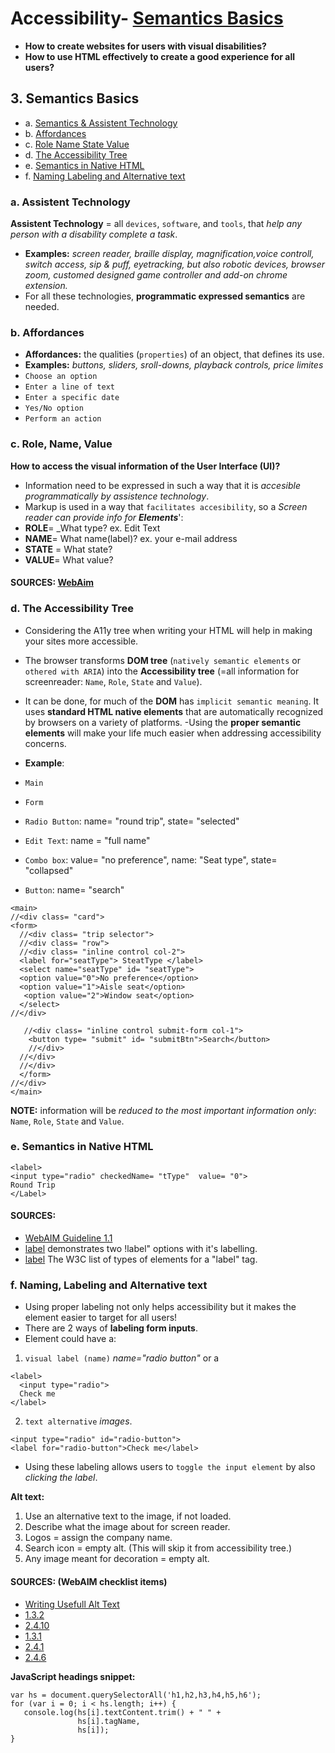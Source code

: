 # Accessibility- [Semantics Basics](#3-semantics-basics)

- __How to create websites for users with visual disabilities?__
- __How to use HTML effectively to create a good experience for all users?__

## 3. Semantics Basics
- a. [Semantics & Assistent Technology](#3-assistent-technology)
- b. [Affordances](#3-affordances)
- c. [Role Name State Value](#3-role-name-state-value)
- d. [The Accessibility Tree](#3-the-accessibility-tree)
- e. [Semantics in Native HTML](#3-semantics-in-native-HTML)
- f. [Naming Labeling and Alternative text](#3naming-labeling-and-alternative-text)


### a. Assistent Technology 
__Assistent Technology__ =  all `devices`, `software`, and `tools`, that _help any person with a disability complete a task_.
- __Examples:__ _screen reader, braille display, magnification,voice controll, switch access, sip & puff, eyetracking, but also
robotic devices, browser zoom, customed designed game controller and add-on chrome extension._ 
- For all these technologies, __programmatic expressed semantics__ are needed.

### b. Affordances
- __Affordances:__ the qualities (`properties`) of an object, that defines its use.
- __Examples:__ _buttons, sliders, sroll-downs, playback controls, price limites_ 
- `Choose an option`
- `Enter a line of text`
- `Enter a specific date`
- `Yes/No option`
- `Perform an action`

### c. Role, Name, Value
__How to access the visual information of the User Interface (UI)?__ 
- Information need to be expressed in such a way that it is _accesible programmatically by assistence technology_.
- Markup is used in a way that `facilitates accesibility`, so a _Screen reader can provide info for __Elements___': 
- __ROLE__= _What type? ex. Edit Text
- __NAME__= What name(label)? ex. your e-mail address
- __STATE__ = What state?
- __VALUE__= What value?

#### SOURCES: [WebAim](https://www.w3.org/TR/UNDERSTANDING-WCAG20/ensure-compat-rsv.html)

### d. The Accessibility Tree
- Considering the A11y tree when writing your HTML will help in making your sites more accessible.
- The browser transforms __DOM tree__ (`natively semantic elements` or `othered with ARIA`) into the __Accessibility tree__ (=all information for screenreader: `Name`, `Role`, `State` and `Value`). 
- It can be done, for much of the __DOM__ has `implicit semantic meaning`. It uses __standard HTML native elements__ that are automatically recognized by browsers on a variety of platforms.
-Using the __proper semantic elements__ will make your life much easier when addressing accessibility concerns.

- __Example__: 
- `Main`
- `Form`
- `Radio Button`: name= "round trip", state= "selected"
- `Edit Text`: name = "full name"
- `Combo box`:  value= "no preference", name: "Seat type", state= "collapsed"
- `Button`: name= "search"
```
<main>
//<div class= "card">
<form>
  //<div class= "trip selector">
  //<div class= "row">
  //<div class= "inline control col-2">
  <label for="seatType"> SteatType </label>
  <select name="seatType" id= "seatType">
  <option value="0">No preference</option>
  <option value="1">Aisle seat</option>
   <option value="2">Window seat</option>
  </select>
//</div>

   //<div class= "inline control submit-form col-1">
    <button type= "submit" id= "submitBtn">Search</button>
    //</div>
  //</div>
  //</div>
  </form>
//</div>
</main>
```
__NOTE:__ information will be _reduced to the most important information only_: `Name`, `Role`, `State` and `Value`.

### e. Semantics in Native HTML
```
<label>
<input type="radio" checkedName= "tType"  value= "0">
Round Trip
</Label>
```
#### SOURCES:
- [WebAIM Guideline 1.1](http://webaim.org/standards/wcag/checklist#g1.1)
- [label](https://developer.mozilla.org/en-US/docs/Web/HTML/Element/label) demonstrates two !label" options with it's labelling.
- [label](https://www.w3.org/TR/html5/forms.html#category-label) The W3C list of types of elements for a "label" tag.

### f. Naming, Labeling and Alternative text
- Using proper labeling not only helps accessibility but it makes the element easier to target for all users!
- There are 2 ways of __labeling form inputs__.
- Element could have a: 
1. `visual label (name)` _name="radio button"_ or a
```
<label>
  <input type="radio">
  Check me
</label>
```
2. `text alternative` _images_.
```
<input type="radio" id="radio-button">
<label for="radio-button">Check me</label>
```
- Using these labeling allows users to `toggle the input element` by also _clicking the label_.

__Alt text:__ 
1. Use an alternative text to the image, if not loaded.
2. Describe what the image about for screen reader.
3. Logos =  assign the company name.
4. Search icon = empty alt. (This will skip it from accessibility tree.)
5. Any image meant for decoration = empty alt.          

#### SOURCES: (WebAIM checklist items)
- [Writing Usefull Alt Text](https://webaim.org/techniques/alttext/)
- [1.3.2](http://webaim.org/standards/wcag/checklist#sc1.3.2)
- [2.4.10](http://webaim.org/standards/wcag/checklist#sc2.4.10)
- [1.3.1](http://webaim.org/standards/wcag/checklist#sc1.3.1)
- [2.4.1](http://webaim.org/standards/wcag/checklist#sc2.4.1)
- [2.4.6](http://webaim.org/standards/wcag/checklist#sc2.4.6)

__JavaScript headings snippet:__
```
var hs = document.querySelectorAll('h1,h2,h3,h4,h5,h6');
for (var i = 0; i < hs.length; i++) {
   console.log(hs[i].textContent.trim() + " " +  
               hs[i].tagName,
               hs[i]);
}
```
